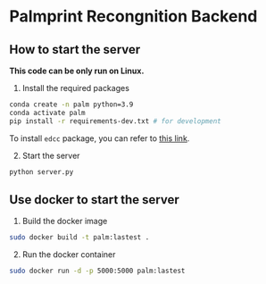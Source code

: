 # Palmprint Recongnition Backend
## How to start the server
**This code can be only run on Linux.**
1. Install the required packages
```bash
conda create -n palm python=3.9
conda activate palm
pip install -r requirements-dev.txt # for development
```
To install `edcc` package, you can refer to [this link](https://github.com/IoNaNO/EDCC-Palmprint-Recognition.git).

2. Start the server
```bash
python server.py
```
## Use docker to start the server
1. Build the docker image
```bash
sudo docker build -t palm:lastest .
```
2. Run the docker container
```bash
sudo docker run -d -p 5000:5000 palm:lastest
```
